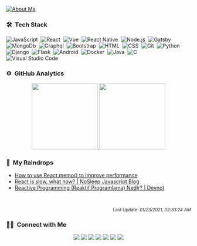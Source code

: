 
<a href="https://codesandbox.io/s/pf4c0">![About Me](https://github.com/bufgix/bufgix/blob/master/ttt(1).gif)</a>


### 🛠 &nbsp;Tech Stack

![JavaScript](https://img.shields.io/badge/-JavaScript-05122A?style=flat&logo=javascript)&nbsp;
![React](https://img.shields.io/badge/-React-05122A?style=flat&logo=react)&nbsp;
![Vue](https://img.shields.io/badge/-Vue-05122A?style=flat&logo=vue.js)&nbsp;
![React Native](https://img.shields.io/badge/-React%20Native-05122A?style=flat&logo=react)&nbsp;
![Node.js](https://img.shields.io/badge/-Node.js-05122A?style=flat&logo=node.js)&nbsp;
![Gatsby](https://img.shields.io/badge/-Gatsby-05122A?style=flat&logo=gatsby&logoColor=663399)&nbsp;
![MongoDb](https://img.shields.io/badge/-MongoDB-05122A?style=flat&logo=mongodb)&nbsp;
![Graphql](https://img.shields.io/badge/-Graphql-05122A?style=flat&logo=graphql&logoColor=663399)&nbsp;
![Bootstrap](https://img.shields.io/badge/-Bootstrap-05122A?style=flat&logo=bootstrap&logoColor=563D7C)&nbsp;
![HTML](https://img.shields.io/badge/-HTML-05122A?style=flat&logo=HTML5)&nbsp;
![CSS](https://img.shields.io/badge/-CSS-05122A?style=flat&logo=CSS3&logoColor=1572B6)&nbsp;
![Git](https://img.shields.io/badge/-Git-05122A?style=flat&logo=git)&nbsp;
![Python](https://img.shields.io/badge/-Python-05122A?style=flat&logo=python)&nbsp;
![Django](https://img.shields.io/badge/-Django-05122A?style=flat&logo=django&logoColor=092E20)&nbsp;
![Flask](https://img.shields.io/badge/-Flask-05122A?style=flat&logo=flask)&nbsp;
![Android](https://img.shields.io/badge/-Android-05122A?style=flat&logo=android)&nbsp;
![Docker](https://img.shields.io/badge/-Docker-05122A?style=flat&logo=docker)&nbsp;
![Java](https://img.shields.io/badge/-Java-05122A?style=flat&logo=Java&logoColor=FFA518)&nbsp;
![C](https://img.shields.io/badge/-C-05122A?style=flat&logo=C&logoColor=A8B9CC)&nbsp;
![Visual Studio Code](https://img.shields.io/badge/-Visual%20Studio%20Code-05122A?style=flat&logo=visual-studio-code&logoColor=007ACC)&nbsp;



### ⚙️ &nbsp;GitHub Analytics

<p align="center">
<a href="https://github.com/bufgix">
  <img height="180em" src="https://github-readme-stats-eight-theta.vercel.app/api?username=bufgix&show_icons=true&theme=algolia&include_all_commits=true&count_private=true"/>
  <img height="180em" src="https://github-readme-stats-eight-theta.vercel.app/api/top-langs/?username=bufgix&layout=compact&langs_count=8&theme=algolia"/>
</a>
</p>

### 🔖 &nbsp;My Raindrops
- [How to use React.memo() to improve performance](https://felixgerschau.com/react-performance-react-memo/?ref=onur.dev)
- [React is slow, what now? | NoSleep Javascript Blog](https://nosleepjavascript.com/react-performance/?ref=onur.dev)
- [Reactive Programming (Reaktif Programlama) Nedir? | Devnot](http://devnot.com/2020/reactive-programming-reaktif-programlama-nedir/?utm_campaign=Yaz%C4%B1l%C4%B1mc%C4%B1lar%20%C4%B0%C3%A7in%20Hafta%20Sonu%20Okumalar%C4%B1&utm_medium=email&utm_source=Revue%20newsletter)


<br/>
<p align="right"><sup >Last Update: <i> 01/23/2021, 02:33:24 AM</i></sup></p>



### 🤝🏻 &nbsp;Connect with Me

<p align="center">
<a href="https://www.bufgix.now.sh"><img src="https://img.shields.io/badge/-bufgix.now.sh-3423A6?style=flat&logo=Google-Chrome&logoColor=white"/></a>
<a href="https://twitter.com/bufgix_"><img src="https://img.shields.io/badge/-bufgix_-1da1f2?style=flat&logo=Twitter&logoColor=white"/></a>
<a href="https://www.linkedin.com/in/omer-faruk-bufgix/"><img src="https://img.shields.io/badge/-Ömer%20Faruk%20Oruc-0077B5?style=flat&logo=Linkedin&logoColor=white"/></a>
<a href="mailto:ooruc471@yandex.com"><img src="https://img.shields.io/badge/-ooruc471@yandex.com-D14836?style=flat&logo=Gmail&logoColor=white"/></a>
<a href="https://instagram.com/bufgix"><img src="https://img.shields.io/badge/-@bufgix-E4405F?style=flat&logo=Instagram&logoColor=white"/></a>
<a href="https://codesandbox.io/u/bufgix"><img src="https://img.shields.io/badge/-@bufgix-151515?style=flat&logo=CodeSandBox&logoColor=white"/></a>
<a href="https://www.hackerrank.com/bufgix"><img src="https://img.shields.io/badge/-@bufgix-2ec866?style=flat&logo=HackerRank&logoColor=white"/></a>

</p>
    
    